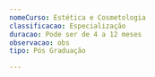 ```yaml
---
nomeCurso: Estética e Cosmetologia
classificacao: Especialização
duracao: Pode ser de 4 a 12 meses
observacao: obs
tipo: Pós Graduação

---
```


